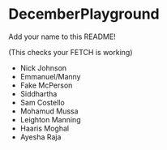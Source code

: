 # DecemberPlayground

Add your name to this README!

(This checks your FETCH is working)

- Nick Johnson
- Emmanuel/Manny
- Fake McPerson
- Siddhartha
- Sam Costello
- Mohamud Mussa
- Leighton Manning
- Haaris Moghal
- Ayesha Raja
